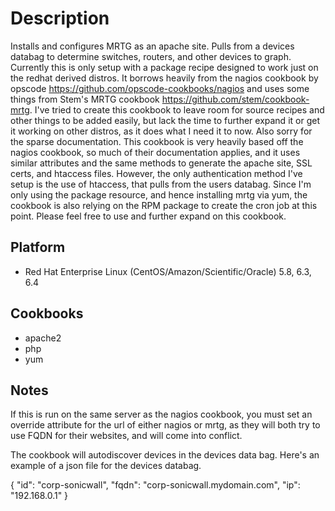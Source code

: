 Description
===========

Installs and configures MRTG as an apache site.  Pulls from a devices databag to determine switches, routers, and other devices to graph.  Currently this is only setup with a package recipe designed to work just on the redhat derived distros.  It borrows heavily from the nagios cookbook by opscode https://github.com/opscode-cookbooks/nagios and uses some things from Stem's MRTG cookbook https://github.com/stem/cookbook-mrtg.  I've tried to create this cookbook to leave room for source recipes and other things to be added easily, but lack the time to further expand it or get it working on other distros, as it does what I need it to now.  Also sorry for the sparse documentation.  This cookbook is very heavily based off the nagios cookbook, so much of their documentation applies, and it uses similar attributes and the same methods to generate the apache site, SSL certs, and htaccess files.  However, the only authentication method I've setup is the use of htaccess, that pulls from the users databag.  Since I'm only using the package resource, and hence installing mrtg via yum, the cookbook is also relying on the RPM package to create the cron job at this point.  Please feel free to use and further expand on this cookbook.

Platform
--------

* Red Hat Enterprise Linux (CentOS/Amazon/Scientific/Oracle) 5.8, 6.3, 6.4

Cookbooks
---------

* apache2
* php
* yum

Notes
---------
If this is run on the same server as the nagios cookbook, you must set an override attribute for the url of either nagios or mrtg, as they will both try to use FQDN for their websites, and will come into conflict.

The cookbook will autodiscover devices in the devices data bag.  Here's an example of a json file for the devices databag.

{
  "id": "corp-sonicwall",
  "fqdn": "corp-sonicwall.mydomain.com",
  "ip": "192.168.0.1"
}
